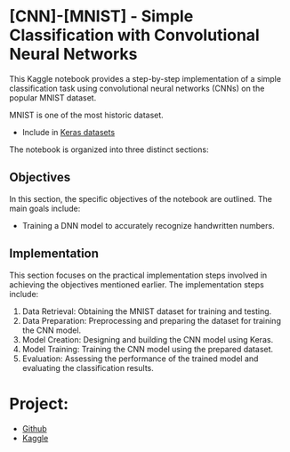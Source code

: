 # [CNN]-[MNIST] - Simple Classification with Convolutional Neural Networks

This Kaggle notebook provides a step-by-step implementation of a simple classification task using convolutional neural networks (CNNs) on the popular MNIST dataset.

MNIST is one of the most historic dataset.  
- Include in [Keras datasets](https://www.tensorflow.org/api_docs/python/tf/keras/datasets)

The notebook is organized into three distinct sections:

## Objectives
In this section, the specific objectives of the notebook are outlined. The main goals include:

- Training a DNN model to accurately recognize handwritten numbers.


## Implementation
This section focuses on the practical implementation steps involved in achieving the objectives mentioned earlier. The implementation steps include:

1. Data Retrieval: Obtaining the MNIST dataset for training and testing.
2. Data Preparation: Preprocessing and preparing the dataset for training the CNN model.
3. Model Creation: Designing and building the CNN model using Keras.
4. Model Training: Training the CNN model using the prepared dataset.
5. Evaluation: Assessing the performance of the trained model and evaluating the classification results.

# Project:

- [Github](https://github.com/YanSteph/CNN-MNIST-Simple-Classification-with-Convolutional-Neural-Networks/blob/main/cnn-mnist-simple-classification-with-cnn.ipynb)
- [Kaggle](https://www.kaggle.com/code/yannicksteph/cnn-mnist-simple-classification-with-cnn/)

